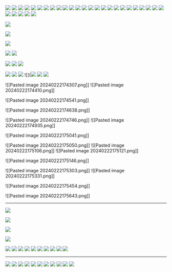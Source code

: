 ![](https://i.imgur.com/vVygaUT.png)
![](https://i.imgur.com/m6nIxfE.png)
![](https://i.imgur.com/U26Cg5L.png)
![](https://i.imgur.com/JiePXzl.png)
![](https://i.imgur.com/W2FIy80.png)
![](https://i.imgur.com/12MKHxR.png)
![](https://i.imgur.com/6uNi5PE.png)
![](https://i.imgur.com/zwyY1LC.png)
![](https://i.imgur.com/9VkYv2w.png)
![](https://i.imgur.com/QDkMEy8.png)
![](https://i.imgur.com/XuvCqQ7.png)
![](https://i.imgur.com/KgUAK7P.png)
![](https://i.imgur.com/Pwzsg4e.png)
![](https://i.imgur.com/r9ZJvuQ.png)
![](https://i.imgur.com/3BSg6ok.png)
![](https://i.imgur.com/4dG0tkJ.png)
![](https://i.imgur.com/Vv1NuzJ.png)
![](https://i.imgur.com/O8gW834.png)
![](https://i.imgur.com/9NJgUQN.png)
![](https://i.imgur.com/yV09pKY.png)
![](https://i.imgur.com/D3puJK5.png)
![](https://i.imgur.com/NuaOJ6s.png)
![](https://i.imgur.com/jTxmxP4.png)
![](https://i.imgur.com/ArxJNTO.png)
![](https://i.imgur.com/BLrwk5B.png)
![](https://i.imgur.com/IQWJHn3.png)
![](https://i.imgur.com/njzO55G.png)
![](https://i.imgur.com/7NE0to2.png)
![](https://i.imgur.com/MwS3EOd.png)
![](https://i.imgur.com/eas0WaP.png)

![](https://i.imgur.com/LfI3P2i.png)

![](https://i.imgur.com/nujvAhn.png)

![](https://i.imgur.com/D3utgnz.png)

![](https://i.imgur.com/MWcbaGn.png)
![](https://i.imgur.com/IAV8brm.png)

![](https://i.imgur.com/pMUyqYp.png)
![](https://i.imgur.com/ZHU3V2T.png)
![](https://i.imgur.com/hbnyy9P.png)

![](https://i.imgur.com/5dQLqeG.png)
![](https://i.imgur.com/fQuVgNB.png)
![](https://i.imgur.com/YYYFrCM.png)
![](![](https://i.imgur.com/Ne02aOD.png)
![](https://i.imgur.com/MLC5fZ8.png)
![](https://i.imgur.com/wprh2O4.png)
<!--⚠️Imgur upload failed, check dev console-->
![[Pasted image 20240222174307.png]]<!--⚠️Imgur upload failed, check dev console-->
![[Pasted image 20240222174410.png]]
<!--⚠️Imgur upload failed, check dev console-->
![[Pasted image 20240222174541.png]]
<!--⚠️Imgur upload failed, check dev console-->
![[Pasted image 20240222174638.png]]
<!--⚠️Imgur upload failed, check dev console-->
![[Pasted image 20240222174746.png]]
![[Pasted image 20240222174935.png]]
<!--⚠️Imgur upload failed, check dev console-->
![[Pasted image 20240222175041.png]]
<!--⚠️Imgur upload failed, check dev console-->
![[Pasted image 20240222175050.png]]<!--⚠️Imgur upload failed, check dev console-->
![[Pasted image 20240222175106.png]]<!--⚠️Imgur upload failed, check dev console-->
![[Pasted image 20240222175121.png]]
<!--⚠️Imgur upload failed, check dev console-->
![[Pasted image 20240222175146.png]]
<!--⚠️Imgur upload failed, check dev console-->
![[Pasted image 20240222175303.png]]<!--⚠️Imgur upload failed, check dev console-->
![[Pasted image 20240222175331.png]]

<!--⚠️Imgur upload failed, check dev console-->
![[Pasted image 20240222175454.png]]

<!--⚠️Imgur upload failed, check dev console-->
![[Pasted image 20240222175643.png]]

---


![](https://i.imgur.com/0LasslG.png)

![](https://i.imgur.com/BUfXGJJ.png)

![](https://i.imgur.com/zJmkR41.png)

![](https://i.imgur.com/ymQ71IJ.png)

![](https://i.imgur.com/PWig30C.png)
![](https://i.imgur.com/DtuFqsi.png)
![](https://i.imgur.com/x23jHtG.png)
![](https://i.imgur.com/BiuugKD.png)
![](https://i.imgur.com/x6rdMFT.png)
![](https://i.imgur.com/FzGB389.png)
![](https://i.imgur.com/Txyzi0o.png)
![](https://i.imgur.com/jXtPBh0.png)
![](https://i.imgur.com/TqVdKzB.png)
![](https://i.imgur.com/rxD1tfh.png)

---
![](https://i.imgur.com/J9jikPf.png)
![](https://i.imgur.com/ypctE0J.png)
![](https://i.imgur.com/HAQa8yU.png)
![](https://i.imgur.com/hlb1RzX.png)
![](https://i.imgur.com/Z5Z8vGE.png)
![](https://i.imgur.com/E5ESfSS.png)
![](https://i.imgur.com/3ZmOYzD.png)
![](https://i.imgur.com/m1Ups4y.png)
![](https://i.imgur.com/AijcUu7.png)
![](https://i.imgur.com/TOQpfK7.png)
![](https://i.imgur.com/NKn6YzF.png)
